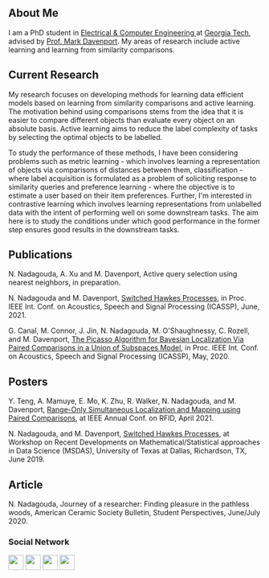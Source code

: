 ## About Me

I am a PhD student in <a href="https://www.ece.gatech.edu/" target="_blank">Electrical & Computer Engineering </a> at <a href="https://www.gatech.edu/" target="_blank"> Georgia Tech</a>, advised by <a href="https://www.mdav.ece.gatech.edu/" target="_blank">Prof. Mark Davenport</a>. My areas of research include active learning and learning from similarity comparisons.

## Current Research

My research focuses on developing methods for learning data efficient models based on learning from similarity comparisons and active learning. The motivation behind using comparisons stems from the idea that it is easier to compare different objects than evaluate every object on an absolute basis. Active learning aims to reduce the label complexity of tasks by selecting the optimal objects to be labelled. 

To study the performance of these methods, I have been considering problems such as metric learning - which involves learning a representation of objects via comparisons of distances between them, classification - where label acquisition is formulated as a problem of soliciting response to similarity queries and preference learning - where the objective is to estimate a user based on their item preferences. Further, I'm interested in contrastive learning which involves learning representations from unlabelled data with the intent of performing well on some downstream tasks. The aim here is to study the conditions under which good performance in the former step ensures good results in the downstream tasks.

## Publications

N. Nadagouda, A. Xu and M. Davenport, Active query selection using nearest neighbors, in preparation. 

N. Nadagouda and M. Davenport, <a href="/docs/papers/hawkes_processes_icassp_21.pdf" target="_blank">Switched Hawkes Processes</a>, in Proc. IEEE Int. Conf. on Acoustics, Speech and Signal Processing (ICASSP), June, 2021.

G. Canal, M. Connor, J. Jin, N. Nadagouda, M. O'Shaughnessy, C. Rozell, and M. Davenport, <a href="/docs/papers/icassp-2020.pdf" target="_blank">The Picasso Algorithm for Bayesian Localization Via Paired Comparisons in a Union of Subspaces Model</a>,  in Proc. IEEE Int. Conf. on Acoustics, Speech and Signal Processing (ICASSP), May, 2020. 
 
## Posters

Y. Teng, A. Mamuye, E. Mo, K. Zhu, R. Walker, N. Nadagouda, and M. Davenport, <a href="/docs/papers/slam_rfid_21.pdf" target="_blank">Range-Only Simultaneous Localization and Mapping using Paired Comparisons</a>, at IEEE Annual Conf. on RFID, April 2021.

N. Nadagouda, and M. Davenport, <a href="/docs/papers/Namrata_poster.pdf" target="_blank">Switched Hawkes Processes</a>, at Workshop on Recent Developments on Mathematical/Statistical approaches in Data Science (MSDAS), University of Texas at Dallas, Richardson, TX, June 2019.

## Article 

N. Nadagouda, Journey of a researcher: Finding pleasure in the pathless woods, American Ceramic Society Bulletin, Student Perspectives, June/July 2020.

### Social Network
<p float="left">
<a href="https://scholar.google.com/citations?user=WPOYaFAAAAAJ&hl=en" target="_blank"><img src="https://nnadagouda95.github.io/images/google-scholar-logo.png" height="30" width="30" /></a>
<a href="mailto:namrata.nadagouda@gatech.edu" target="_blank"><img src="https://nnadagouda95.github.io/images/email-logo.png" height="30" width="30" /></a>
<a href="https://www.linkedin.com/in/namratanadagouda/" target="_blank"><img src="https://nnadagouda95.github.io/images/linkedin-logo-2.png" height="30" width="30" /></a>
<a href="https://github.com/nnadagouda95" target="_blank"><img src="https://nnadagouda95.github.io/images/GitHub-logo-crop.png" height="30" width="30" /></a>
</p>

